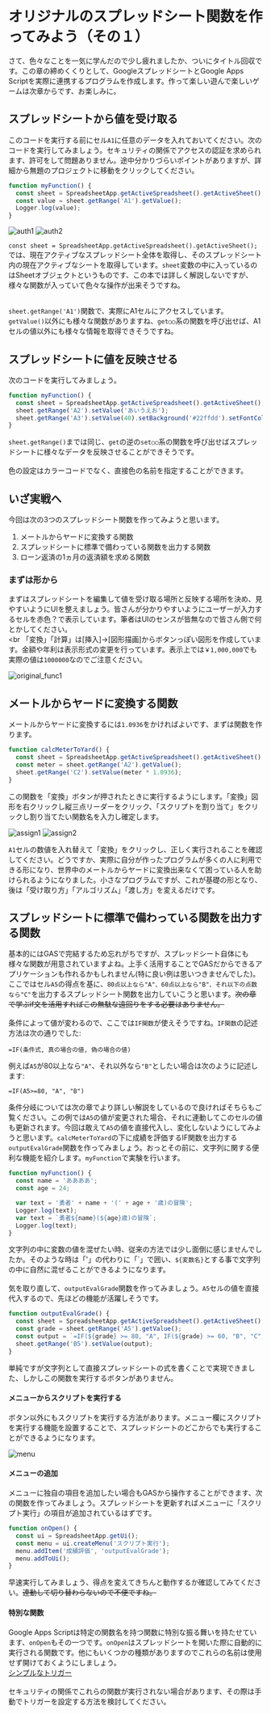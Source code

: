 # オリジナルのスプレッドシート関数を作ってみよう（その１）
さて、色々なことを一気に学んだので少し疲れましたか、ついにタイトル回収です。この章の締めくくりとして、GoogleスプレッドシートとGoogle Apps Scriptを実際に連携するプログラムを作成します。作って楽しい遊んで楽しいゲームは次章からです、お楽しみに。

## スプレッドシートから値を受け取る
このコードを実行する前にセル`A1`に任意のデータを入れておいてください。次のコードを実行してみましょう。セキュリティの関係でアクセスの認証を求められます、許可をして問題ありません。途中分かりづらいポイントがありますが、詳細から無題のプロジェクトに移動をクリックしてください。

```Javascript
function myFunction() { 
  const sheet = SpreadsheetApp.getActiveSpreadsheet().getActiveSheet();
  const value = sheet.getRange('A1').getValue();
  Logger.log(value);
}
```

![auth1](images/auth1.png)
![auth2](images/auth2.png)

`const sheet = SpreadsheetApp.getActiveSpreadsheet().getActiveSheet();`では、現在アクティブなスプレッドシート全体を取得し、そのスプレッドシート内の現在アクティブなシートを取得しています。`sheet`変数の中に入っているのはSheetオブジェクトというものです、この本では詳しく解説しないですが、様々な関数が入っていて色々な操作が出来そうですね。
<br><br>

`sheet.getRange('A1')`関数で、実際にA1セルにアクセスしています。`getValue()`以外にも様々な関数がありますね、`get○○`系の関数を呼び出せば、A1セルの値以外にも様々な情報を取得できそうですね。

## スプレッドシートに値を反映させる
次のコードを実行してみましょう。

```Javascript
function myFunction() { 
  const sheet = SpreadsheetApp.getActiveSpreadsheet().getActiveSheet();
  sheet.getRange('A2').setValue('あいうえお');
  sheet.getRange('A3').setValue(40).setBackground('#22ffdd').setFontColor('yellow');
}
```

`sheet.getRange()`までは同じ、`get`の逆の`set○○`系の関数を呼び出せばスプレッドシートに様々なデータを反映させることができそうです。
<br><br>
色の設定はカラーコードでなく、直接色の名前を指定することができます。

## いざ実戦へ
今回は次の3つのスプレッドシート関数を作ってみようと思います。
1. メートルからヤードに変換する関数
2. スプレッドシートに標準で備わっている関数を出力する関数
3. ローン返済の1ヵ月の返済額を求める関数

### まずは形から
まずはスプレッドシートを編集して値を受け取る場所と反映する場所を決め、見やすいようにUIを整えましょう。皆さんが分かりやすいようにユーザーが入力するセルを赤色？で表示しています。筆者はUIのセンスが皆無なので皆さん側で何とかしてください。
<br><br
「変換」「計算」は[挿入]→[図形描画]からボタンっぽい図形を作成しています。金額や年利は表示形式の変更を行っています。表示上では`￥1,000,000`でも実際の値は`1000000`なのでご注意ください。

![original_func1](images/original_func1.png)

## メートルからヤードに変換する関数
メートルからヤードに変換するには`1.0936`をかければよいです、まずは関数を作ります。

```Javascript
function calcMeterToYard() {
  const sheet = SpreadsheetApp.getActiveSpreadsheet().getActiveSheet();
  const meter = sheet.getRange('A2').getValue();
  sheet.getRange('C2').setValue(meter * 1.0936);
}
```

この関数を「変換」ボタンが押されたときに実行するようにします。「変換」図形を右クリックし縦三点リーダーをクリック、「スクリプトを割り当て」をクリックし割り当てたい関数名を入力し確定します。

![assign1](images/assign1.png)
![assign2](images/assign2.png)

`A1`セルの数値を入れ替えて「変換」をクリックし、正しく実行されることを確認してください。どうですか、実際に自分が作ったプログラムが多くの人に利用できる形になり、世界中のメートルからヤードに変換出来なくて困っている人を助けられるようになりました。小さなプログラムですが、これが基礎の形となり、後は「受け取り方」「アルゴリズム」「渡し方」を変えるだけです。

## スプレッドシートに標準で備わっている関数を出力する関数
基本的にはGASで完結するため忘れがちですが、スプレッドシート自体にも様々な関数が用意されていますよね。上手く活用することでGASだからできるアプリケーションも作れるかもしれません(特に良い例は思いつきませんでした)。
ここではセル`A5`の得点を基に、`80点以上なら"A"、60点以上なら"B"、それ以下の点数なら"C"`を出力するスプレッドシート関数を出力していこうと思います。~~次の章で学ぶif文を活用すればこの無駄な遠回りをする必要はありません。~~
<br><br>
条件によって値が変わるので、ここでは`IF関数`が使えそうですね。`IF関数`の記述方法は次の通りでした:

```
=IF(条件式, 真の場合の値, 偽の場合の値)
```

例えば`A5`が80以上なら`"A"`、それ以外なら`"B"`としたい場合は次のように記述します:

```
=IF(A5>=80, "A", "B")
```

条件分岐については次の章でより詳しい解説をしているので良ければそちらもご覧ください。この例では`A5`の値が変更された場合、それに連動してこのセルの値も更新されます。今回は敢えて`A5`の値を直接代入し、変化しないようにしてみようと思います。`calcMeterToYard`の下に成績を評価するIF関数を出力する`outputEvalGrade`関数を作ってみましょう。おっとその前に、文字列に関する便利な機能を紹介します。`myFunction`で実験を行います。
```Javascript
function myFunction() { 
  const name = 'ああああ';
  const age = 24;

  var text = '勇者' + name + '(' + age + '歳)の冒険';
  Logger.log(text);
  var text = `勇者${name}(${age}歳)の冒険`;
  Logger.log(text);
}
```
文字列の中に変数の値を混ぜたい時、従来の方法では少し面倒に感じませんでしたか。そのような時は「'」の代わりに「\`」で囲い、`${変数名}`とする事で文字列の中に自然に混ぜることができるようになります。
<br><br>
気を取り直して、`outputEvalGrade`関数を作ってみましょう。`A5`セルの値を直接代入するので、先ほどの機能が活躍しそうです。

```Javascript
function outputEvalGrade() {
  const sheet = SpreadsheetApp.getActiveSpreadsheet().getActiveSheet();
  const grade = sheet.getRange('A5').getValue();
  const output = `=IF(${grade} >= 80, "A", IF(${grade} >= 60, "B", "C"))`;
  sheet.getRange('B5').setValue(output);
}
```

単純ですが文字列として直接スプレッドシートの式を書くことで実現できました、しかしこの関数を実行するボタンがありません。

#### メニューからスクリプトを実行する
ボタン以外にもスクリプトを実行する方法があります。メニュー欄にスクリプトを実行する機能を設置することで、スプレッドシートのどこからでも実行することができるようになります。

![menu](images/menu.png)

#### メニューの追加
メニューに独自の項目を追加したい場合もGASから操作することができます、次の関数を作ってみましょう。スプレッドシートを更新すればメニューに「スクリプト実行」の項目が追加されているはずです。

```Javascript
function onOpen() {
  const ui = SpreadsheetApp.getUi();
  const menu = ui.createMenu('スクリプト実行');
  menu.addItem('成績評価', 'outputEvalGrade');
  menu.addToUi();
}
```
早速実行してみましょう、得点を変えてきちんと動作するか確認してみてください。~~連動して切り替わらないので不便ですね。~~

#### 特別な関数
Google Apps Scriptは特定の関数名を持つ関数に特別な振る舞いを持たせています、`onOpen`もその一つです。`onOpen`はスプレッドシートを開いた際に自動的に実行される関数です。他にもいくつかの種類がありますのでこれらの名前は使用せず開けておくようにしましょう。  
[シンプルなトリガー](https://developers.google.com/apps-script/guides/triggers?hl=ja)
<br><br>
セキュリティの関係でこれらの関数が実行されない場合があります、その際は手動でトリガーを設定する方法を検討してください。